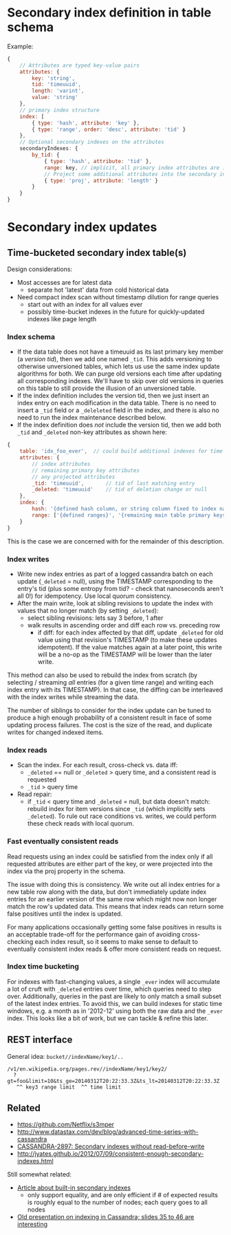 # Secondary index definition in table schema
Example:
```javascript
{
    // Attributes are typed key-value pairs
    attributes: {
        key: 'string',
        tid: 'timeuuid',
        length: 'varint',
        value: 'string'
    },
    // primary index structure
    index: [
        { type: 'hash', attribute: 'key' },
        { type: 'range', order: 'desc', attribute: 'tid' }
    },
    // Optional secondary indexes on the attributes
    secondaryIndexes: {
        by_tid: {
            { type: 'hash', attribute: 'tid' },
            range: key, // implicit, all primary index attributes are included
            // Project some additional attributes into the secondary index
            { type: 'proj', attribute: 'length' }
        }
    }
}
```

# Secondary index updates

## Time-bucketed secondary index table(s)
Design considerations:

- Most accesses are for latest data
    - separate hot 'latest' data from cold historical data
- Need compact index scan without timestamp dilution for range queries
    - start out with an index for all values ever
    - possibly time-bucket indexes in the future for quickly-updated indexes
      like page length

### Index schema
- If the data table does not have a timeuuid as its last primary key member (a
  *version tid*), then we add one named `_tid`. This adds versioning to
  otherwise unversioned tables, which lets us use the same index update
  algorithms for both. We can purge old versions each time after updating all
  corresponding indexes. We'll have to skip over old versions in queries on
  this table to still provide the illusion of an unversioned table.
- If the index definition includes the version tid, then we just insert an
  index entry on each modification in the data table. There is no need to
  insert a `_tid` field or a `_deleleted` field in the index, and there is
  also no need to run the index maintenance described below.
- If the index definition does *not* include the version tid, then we add both
  `_tid` and `_deleted` non-key attributes as shown here:

```javascript
{
    table: 'idx_foo_ever',  // could build additional indexes for time buckets
    attributes: {
        // index attributes
        // remaining primary key attributes
        // any projected attributes
        _tid: 'timeuuid',       // tid of last matching entry
        _deleted: 'timeuuid'    // tid of deletion change or null
    },
    index: {
        hash: '{defined hash column, or string column fixed to index name}',
        range: ['{defined ranges}', '{remaining main table primary keys}']
    }
}
```

This is the case we are concerned with for the remainder of this description.

### Index writes
- Write new index entries as part of a logged cassandra batch on each update
  (`_deleted` = null), using the TIMESTAMP corresponding to the entry's tid
  (plus some entropy from tid? - check that nanoseconds aren't all 0!) for
  idempotency. Use local quorum consistency.
- After the main write, look at sibling revisions to update the index with
  values that no longer match (by setting `_deleted`):
    - select sibling revisions: lets say 3 before, 1 after
    - walk results in ascending order and diff each row vs. preceding row
        - if diff: for each index affected by that diff, update `_deleted` for
          old value using that revision's TIMESTAMP (to make these updates
          idempotent). If the value matches again at a later point, this write
          will be a no-op as the TIMESTAMP will be lower than the later write.

This method can also be used to rebuild the index from scratch (by selecting /
streaming *all* entries (for a given time range) and writing each index entry
with its TIMESTAMP). In that case, the diffing can be interleaved with the
index writes while streaming the data.

The number of siblings to consider for the index update can be tuned to
produce a high enough probability of a consistent result in face of some
updating process failures. The cost is the size of the read, and duplicate
writes for changed indexed items.

### Index reads
- Scan the index. For each result, cross-check vs. data iff:
    - `_deleted` == null or `_deleted` > query time, and a consistent read is
      requested
    - `_tid` > query time
- Read repair:
    - if `_tid` < query time and `_deleted` = null, but data doesn't match:
      rebuild index for item versions since `_tid` (which implicitly sets
      `_deleted`). To rule out race conditions vs. writes, we could perform
      these check reads with local quorum.

### Fast eventually consistent reads
Read requests using an index could be satisfied from the index only if all
requested attributes are either part of the key, or were projected into the
index via the proj property in the schema.

The issue with doing this is consistency. We write out all index entries for a
new table row along with the data, but don't immediately update index entries
for an earlier version of the same row which might now non longer match the
row's updated data. This means that index reads can return some false
positives until the index is updated.

For many applications occasionally getting some false positives in results is
an acceptable trade-off for the performance gain of avoiding cross-checking
each index result, so it seems to make sense to default to eventually
consistent index reads & offer more consistent reads on request.

### Index time bucketing
For indexes with fast-changing values, a single `_ever` index will accumulate
a lot of cruft with `_deleted` entries over time, which queries need to step
over.  Additionally, queries in the past are likely to only match a small
subset of the latest index entries. To avoid this, we can build indexes for
static time windows, e.g. a month as in '2012-12' using both the raw data and
the `_ever` index. This looks like a bit of work, but we can tackle & refine
this later.

## REST interface
General idea: `bucket//indexName/key1/..`
```
/v1/en.wikipedia.org/pages.rev//indexName/key1/key2/
  ?gt=foo&limit=10&ts_ge=20140312T20:22:33.3Z&ts_lt=20140312T20:22:33.3Z
   ^^ key3 range limit  ^^ time limit
```

## Related
- https://github.com/Netflix/s3mper
- http://www.datastax.com/dev/blog/advanced-time-series-with-cassandra
- [CASSANDRA-2897: Secondary indexes without read-before-write](https://issues.apache.org/jira/browse/CASSANDRA-2897)
- http://jyates.github.io/2012/07/09/consistent-enough-secondary-indexes.html

Still somewhat related:

- [Article about built-in secondary indexes](http://www.wentnet.com/blog/?p=77)
    - only support equality, and are only efficient if # of expected results
      is roughly equal to the number of nodes; each query goes to all nodes
- [Old presentation on indexing in Cassandra; slides 35 to 46 are
  interesting](http://www.slideshare.net/edanuff/indexing-in-cassandra)
